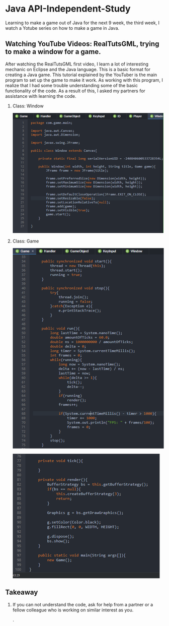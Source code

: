 <h1>Java API-Independent-Study</h1>
<p>Learning to make a game out of Java for the next 9 week, the third week, I watch a Yotube series on how to make a game in Java.</p>

<h2>Watching YouTube Videos: RealTutsGML, trying to make a window for a game.</h2>

<p>After watching the RealTutsGML first video, I learn a lot of interesting mechanic on Eclipse and the Java language. This is a basic format for creating a Java game. This tutorial explained by the YouTuber is the main program to set up the game to make it work. As working with this program, I realize that I had some trouble understanding some of the basic functionality of the code. As a result of this, I asked my partners for assistance with learning the code.</p>

<ol>

<li>Class: Window</li>

<p><p>

![What Game Object Code should look like.](image-window.jpg)

<li>Class: Game</li>

<p></p>

![What Game Object Code should look like.](image-game1.jpg)

![What Game Object Code should look like.](image-game2.jpg)

</ol>


<h2>Takeaway</h2>

<ol>

<li>If you can not understand the code, ask for help from a partner or a fellow colleague who is working on similar interest as you.</li>

<p>.</p>

</ol>